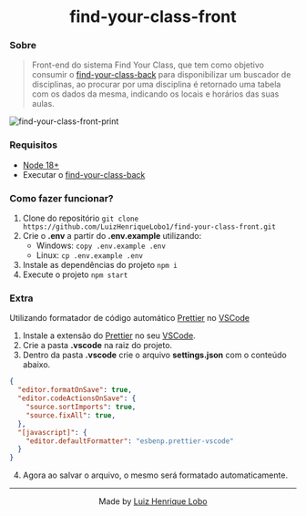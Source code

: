 <h1 align="center">find-your-class-front</h1>

### Sobre

> Front-end do sistema Find Your Class, que tem como objetivo consumir o [find-your-class-back](https://github.com/LuizHenriqueLobo1/find-your-class-back) para disponibilizar um buscador de disciplinas, ao procurar por uma disciplina é retornado uma tabela com os dados da mesma, indicando os locais e horários das suas aulas.

![find-your-class-front-print](https://github.com/LuizHenriqueLobo1/find-your-class-front/assets/71144276/1ee97615-296c-4035-9677-6bed4a942efd)

### Requisitos

- [Node 18+](https://nodejs.org/en)
- Executar o [find-your-class-back](https://github.com/LuizHenriqueLobo1/find-your-class-back)

### Como fazer funcionar?

1. Clone do repositório `git clone https://github.com/LuizHenriqueLobo1/find-your-class-front.git`
2. Crie o **.env** a partir do **.env.example** utilizando:
   - Windows: `copy .env.example .env`
   - Linux: `cp .env.example .env`
3. Instale as dependências do projeto `npm i`
4. Execute o projeto `npm start`

### Extra

Utilizando formatador de código automático [Prettier](https://prettier.io/) no [VSCode](https://code.visualstudio.com/)

1. Instale a extensão do [Prettier](https://marketplace.visualstudio.com/items?itemName=esbenp.prettier-vscode) no seu [VSCode](https://code.visualstudio.com/).
2. Crie a pasta **.vscode** na raiz do projeto.
3. Dentro da pasta **.vscode** crie o arquivo **settings.json** com o conteúdo abaixo.

```JSON
{
  "editor.formatOnSave": true,
  "editor.codeActionsOnSave": {
    "source.sortImports": true,
    "source.fixAll": true,
  },
  "[javascript]": {
    "editor.defaultFormatter": "esbenp.prettier-vscode"
  }
}
```

4. Agora ao salvar o arquivo, o mesmo será formatado automaticamente.

---

<p align="center">
  Made by <a href="https://github.com/luizhenriquelobo1/" target="_blank">Luiz Henrique Lobo</a>
</p>
